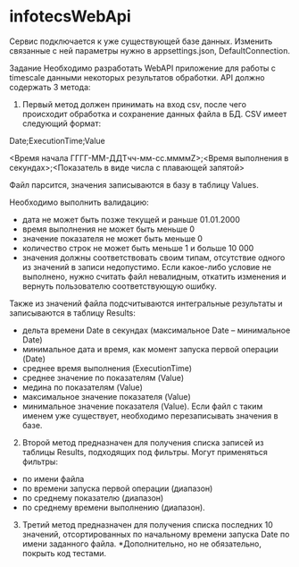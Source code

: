 # infotecsWebApi
Сервис подключается к уже существующей базе данных. Изменить связанные с ней параметры нужно в appsettings.json, DefaultConnection.

Задание
Необходимо разработать WebAPI приложение для работы с timescale данными некоторых результатов обработки. API должно содержать 3 метода:

1. Первый метод должен принимать на вход csv, после чего происходит обработка и сохранение данных файла в БД.
CSV имеет следующий формат:

Date;ExecutionTime;Value

<Время начала ГГГГ-ММ-ДДTчч-мм-сс.ммммZ>;<Время выполнения в секундах>;<Показатель в виде числа с плавающей запятой>

Файл парсится, значения записываются в базу в таблицу Values.

Необходимо выполнить валидацию:
- дата не может быть позже текущей и раньше 01.01.2000
- время выполнения не может быть меньше 0
- значение показателя не может быть меньше 0
- количество строк не может быть меньше 1 и больше 10 000
- значения должны соответствовать своим типам, отсутствие одного из значений в записи недопустимо.
Если какое-либо условие не выполнено, нужно считать файл невалидным, откатить изменения и вернуть пользователю соответствующую ошибку.

Также из значений файла подсчитываются интегральные результаты и записываются в таблицу Results:
- дельта времени Date в секундах (максимальное Date – минимальное Date)
- минимальное дата и время, как момент запуска первой операции (Date)
- среднее время выполнения (ExecutionTime)
- среднее значение по показателям (Value)
- медина по показателям (Value)
- максимальное значение показателя (Value)
- минимальное значение показателя (Value).
Если файл с таким именем уже существует, необходимо перезаписывать значения в базе.

2. Второй метод предназначен для получения списка записей из таблицы Results, подходящих под фильтры.
Могут применяться фильтры:
- по имени файла
- по времени запуска первой операции (диапазон)
- по среднему показателю (диапазон)
- по среднему времени выполнению (диапазон).

3. Третий метод предназначен для получения списка последних 10 значений, отсортированных по начальному
времени запуска Date по имени заданного файла.
*Дополнительно, но не обязательно, покрыть код тестами.
